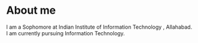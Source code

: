 # About me


I am a Sophomore at Indian Institute of Information Technology , Allahabad.
I am currently pursuing Information Technology.
